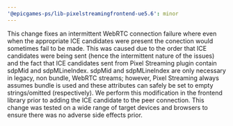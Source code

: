 ```yaml
---
'@epicgames-ps/lib-pixelstreamingfrontend-ue5.6': minor
---
```


This change fixes an intermittent WebRTC connection failure where even when the appropriate ICE candidates were present the conection would sometimes fail to be made. This was caused due to the order that ICE candidates were being sent (hence the intermittent nature of the issues) and the fact that ICE candidates sent from Pixel Streaming plugin contain sdpMid and sdpMLineIndex. sdpMid and sdpMLineIndex are only necessary in legacy, non bundle, WebRTC streams; however, Pixel Streaming always assumes bundle is used and these attributes can safely be set to empty strings/omitted (respectively). We perform this modification in the frontend library prior to adding the ICE candidate to the peer connection. This change was tested on a wide range of target devices and browsers to ensure there was no adverse side effects prior.
